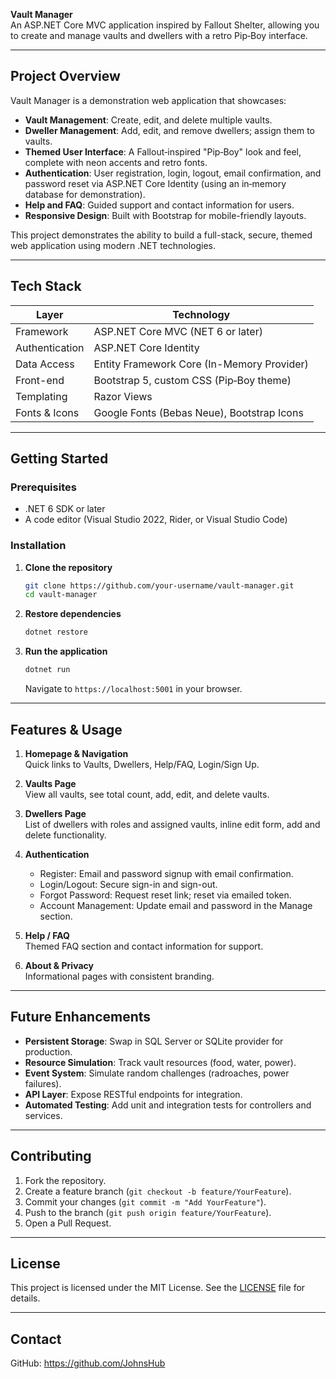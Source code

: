 **Vault Manager**  
An ASP.NET Core MVC application inspired by Fallout Shelter, allowing you to create and manage vaults and dwellers with a retro Pip‑Boy interface.

---

## Project Overview
Vault Manager is a demonstration web application that showcases:

- **Vault Management**: Create, edit, and delete multiple vaults.
- **Dweller Management**: Add, edit, and remove dwellers; assign them to vaults.
- **Themed User Interface**: A Fallout‑inspired "Pip‑Boy" look and feel, complete with neon accents and retro fonts.
- **Authentication**: User registration, login, logout, email confirmation, and password reset via ASP.NET Core Identity (using an in‑memory database for demonstration).
- **Help and FAQ**: Guided support and contact information for users.
- **Responsive Design**: Built with Bootstrap for mobile-friendly layouts.

This project demonstrates the ability to build a full-stack, secure, themed web application using modern .NET technologies.

---

## Tech Stack

| Layer            | Technology                                 |
|------------------|--------------------------------------------|
| Framework        | ASP.NET Core MVC (NET 6 or later)         |
| Authentication   | ASP.NET Core Identity                      |
| Data Access      | Entity Framework Core (In-Memory Provider) |
| Front-end        | Bootstrap 5, custom CSS (Pip‑Boy theme)    |
| Templating       | Razor Views                                |
| Fonts & Icons    | Google Fonts (Bebas Neue), Bootstrap Icons |

---

## Getting Started

### Prerequisites

- .NET 6 SDK or later
- A code editor (Visual Studio 2022, Rider, or Visual Studio Code)

### Installation

1. **Clone the repository**
   ```bash
   git clone https://github.com/your-username/vault-manager.git
   cd vault-manager
   ```
2. **Restore dependencies**
   ```bash
   dotnet restore
   ```
3. **Run the application**
   ```bash
   dotnet run
   ```
   Navigate to `https://localhost:5001` in your browser.

---

## Features & Usage

1. **Homepage & Navigation**  
   Quick links to Vaults, Dwellers, Help/FAQ, Login/Sign Up.

2. **Vaults Page**  
   View all vaults, see total count, add, edit, and delete vaults.

3. **Dwellers Page**  
   List of dwellers with roles and assigned vaults, inline edit form, add and delete functionality.

4. **Authentication**  
   - Register: Email and password signup with email confirmation.
   - Login/Logout: Secure sign-in and sign-out.
   - Forgot Password: Request reset link; reset via emailed token.
   - Account Management: Update email and password in the Manage section.

5. **Help / FAQ**  
   Themed FAQ section and contact information for support.

6. **About & Privacy**  
   Informational pages with consistent branding.

---

## Future Enhancements

- **Persistent Storage**: Swap in SQL Server or SQLite provider for production.
- **Resource Simulation**: Track vault resources (food, water, power).
- **Event System**: Simulate random challenges (radroaches, power failures).
- **API Layer**: Expose RESTful endpoints for integration.
- **Automated Testing**: Add unit and integration tests for controllers and services.

---

## Contributing

1. Fork the repository.
2. Create a feature branch (`git checkout -b feature/YourFeature`).
3. Commit your changes (`git commit -m "Add YourFeature"`).
4. Push to the branch (`git push origin feature/YourFeature`).
5. Open a Pull Request.

---

## License

This project is licensed under the MIT License. See the [LICENSE](LICENSE) file for details.

---

## Contact

GitHub: https://github.com/JohnsHub
